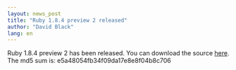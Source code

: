 ```yaml
---
layout: news_post
title: "Ruby 1.8.4 preview 2 released"
author: "David Black"
lang: en
---
```


Ruby 1.8.4 preview 2 has been released. You can download the source
[here][1]. The md5 sum is: e5a48054fb34f09da17e8e8f04b8c706



[1]: ftp://ftp.ruby-lang.org/pub/ruby/1.8/ruby-1.8.4-preview2.tar.gz 
